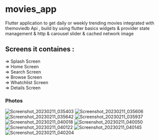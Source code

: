 # movies_app

Flutter application to get daily or weekly trending movies integrated with themoviedb Api , build by using flutter basics widgets & provider state management & http & carousel slider & cached network image

## Screens it containes : 
=> Splash Screen                                                                                                                                                         
=> Home Screen                                                                                                                                                           
=> Search Screen                                                                                                                                                         
=> Browse Screen                                                                                                                                                         
=> Whatchlist Screen                                                                                                                                                     
=> Details Screen                                                                                                                                                         

### Photos

![Screenshot_20230211_035403](https://user-images.githubusercontent.com/98716306/219903736-f88c0f07-0183-49de-9443-f2de09ff47da.png)
![Screenshot_20230211_035606](https://user-images.githubusercontent.com/98716306/219903781-a84bbfcb-1b3c-4896-b51e-8c687830bbf8.png)
![Screenshot_20230211_035642](https://user-images.githubusercontent.com/98716306/219903805-45199485-8c86-4283-9bca-53db41261867.png)
![Screenshot_20230211_035937](https://user-images.githubusercontent.com/98716306/219903808-9d994c7e-bf5f-44f2-b963-5995595b754c.png)
![Screenshot_20230211_040018](https://user-images.githubusercontent.com/98716306/219903822-7f21a77a-70a8-4948-9284-399e19ef854b.png)
![Screenshot_20230211_040050](https://user-images.githubusercontent.com/98716306/219903839-a18b17fe-8de2-4a8d-9f00-3937a4da97c8.png)
![Screenshot_20230211_040122](https://user-images.githubusercontent.com/98716306/219903854-e643fc72-8918-4046-8e81-045ac1f098fb.png)
![Screenshot_20230211_040145](https://user-images.githubusercontent.com/98716306/219903862-3c531626-7918-408b-b75d-5200f3e0a799.png)
![Screenshot_20230211_040204](https://user-images.githubusercontent.com/98716306/219903875-603ff649-af98-4c85-af9d-bfb26b799752.png)

